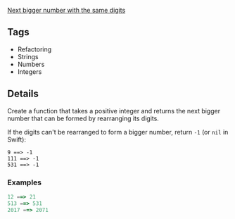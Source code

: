[Next bigger number with the same digits](https://www.codewars.com/kata/55983863da40caa2c900004e/javascript)

## Tags

- Refactoring
- Strings
- Numbers
- Integers

## Details

Create a function that takes a positive integer and returns the next bigger number that can be formed by rearranging its digits.

If the digits can't be rearranged to form a bigger number, return `-1` (or `nil` in Swift):

```
9 ==> -1
111 ==> -1
531 ==> -1
```

### Examples

```jsx
12 ==> 21
513 ==> 531
2017 ==> 2071
```
